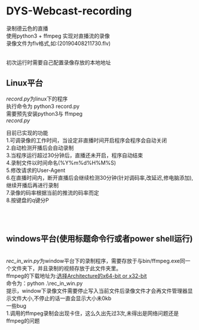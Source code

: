 # DYS-Webcast-recording
录制德云色的直播
<br>
使用python3 + ffmpeg 实现对直播流的录像
<br>
录像文件为flv格式,如:(20190408211730.flv)
<br>

<br>
初次运行时需要自己配置录像存放的本地地址
<br>
<h2>Linux平台</h2>
<i>record.py</i>为linux下的程序 
<br>执行命令为 python3 record.py
<br>
需要预先安装python3与 ffmpeg
<br>
<i>record.py</i>

目前已实现的功能
<br>
1.可调录像的工作时间，当设定非直播时间开启程序会程序会自动关闭
<br>
2.自动检测开播后会自动录制
<br>
3.当程序运行超过30分钟后，直播还未开启，程序自动结束
<br>
4.录制文件以时间命名(%Y%m%d%H%M%S)
<br>
5.修改请求的User-Agent
<br>
6.在直播时间内，断开直播后会继续检测30分钟(针对调码率,改延迟,修电脑添加),继续开播后再进行录制
<br>
7.录像的码率根据当前的推流的码率而定
<br>
8.按键盘的q键分P
<br>

<br><br>
<h2>windows平台(使用标题命令行或者power shell运行)</h2>
<br>
<i>rec_in_win.py</i>为window平台下的录制程序，需要存放于与bin/ffmpeg.exe同一个文件夹下，并且录制的视频存放于此文件夹里。
<br>
ffmpeg的下载地址为:<a href="https://ffmpeg.zeranoe.com/builds/">选择Architecture的x64-bit or x32-bit</a>
<br>
命令为：python .\rec_in_win.py
<br>
提示，window下录像文件需要停止写入当前文件后录像文件才会再文件管理器显示文件大小,不停止的话一直会显示大小未0kb
<br>
一些bug
<br>
1.调用的ffmpeg录制会出现卡住，这么久出先过3次,未得出是网络问题还是ffmpeg的问题
<br>
